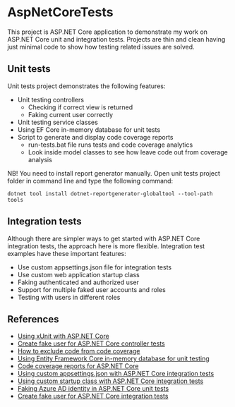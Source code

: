 # AspNetCoreTests

This project is ASP.NET Core application to demonstrate my work on ASP.NET Core unit and integration tests. 
Projects are thin and clean having just minimal code to show how testing related issues are solved.

## Unit tests

Unit tests project demonstrates the following features:

* Unit testing controllers
    * Checking if correct view is returned
    * Faking current user correctly
* Unit testing service classes
* Using EF Core in-memory database for unit tests
* Script to generate and display code coverage reports
    * run-tests.bat file runs tests and code coverage analytics
    * Look inside model classes to see how leave code out from coverage analysis

NB! You need to install report generator manually. Open unit tests project folder in command line and type the following command: 

```
dotnet tool install dotnet-reportgenerator-globaltool --tool-path tools
```

## Integration tests

Although there are simpler ways to get started with ASP.NET Core integration tests, the approach here is more 
flexible. Integration test examples have these important features:

* Use custom appsettings.json file for integration tests
* Use custom web application startup class
* Faking authenticated and authorized user
* Support for multiple faked user accounts and roles
* Testing with users in different roles

## References

* [Using xUnit with ASP.NET Core](https://gunnarpeipman.com/aspnet-core-xunit/)
* [Create fake user for ASP.NET Core controller tests](https://gunnarpeipman.com/aspnet-core-test-controller-fake-user/)
* [How to exclude code from code coverage](https://gunnarpeipman.com/aspnet-core-exclude-code-coverage/)
* [Using Entity Framework Core in-memory database for unit testing](https://gunnarpeipman.com/aspnet-core-ef-inmemory-database/)
* [Code coverage reports for ASP.NET Core](https://gunnarpeipman.com/aspnet-core-code-coverage/)
* [Using custom appsettings.json with ASP.NET Core integration tests](https://gunnarpeipman.com/aspnet-core-integration-tests-appsettings/)
* [Using custom startup class with ASP.NET Core integration tests](https://gunnarpeipman.com/aspnet-core-integration-test-startup/)
* [Faking Azure AD identity in ASP.NET Core unit tests](https://gunnarpeipman.com/aspnet-core-azure-ad-unit-test/)
* [Create fake user for ASP.NET Core integration tests](https://gunnarpeipman.com/aspnet-core-integration-test-fake-user/)